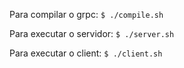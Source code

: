 Para compilar o grpc: `$ ./compile.sh`

Para executar o servidor: `$ ./server.sh`

Para executar o client: `$ ./client.sh`